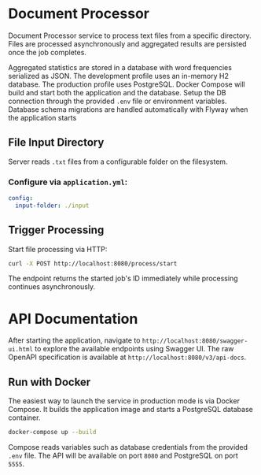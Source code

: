 # Document Processor

Document Processor service to process text files from a specific directory.
Files are processed asynchronously and aggregated results are persisted once the job completes.

Aggregated statistics are stored in a database with word frequencies serialized as JSON.
The development profile uses an in-memory H2 database.
The production profile uses PostgreSQL. Docker Compose will build and start both the
application and the database.
Setup the DB connection through the provided `.env` file or environment variables.
Database schema migrations are handled automatically with Flyway when the application starts

## File Input Directory

Server reads `.txt` files from a configurable folder on the filesystem.

### Configure via `application.yml`:
```yaml
config:
  input-folder: ./input
```

## Trigger Processing

Start file processing via HTTP:

```bash
curl -X POST http://localhost:8080/process/start
```
The endpoint returns the started job's ID immediately while processing continues asynchronously.

# API Documentation

After starting the application, navigate to `http://localhost:8080/swagger-ui.html` to explore the available endpoints using Swagger UI. 
The raw OpenAPI specification is available at `http://localhost:8080/v3/api-docs`.

## Run with Docker

The easiest way to launch the service in production mode is via Docker Compose.
It builds the application image and starts a PostgreSQL database container.

``` bash
docker-compose up --build
```

Compose reads variables such as database credentials from the provided `.env`
file. The API will be available on port `8080` and PostgreSQL on port `5555`.